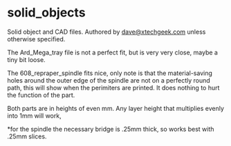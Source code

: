 solid_objects
=============

Solid object and CAD files.
Authored by dave@xtechgeek.com unless otherwise specified. 


The Ard_Mega_tray file is not a perfect fit, but is very very close, maybe a tiny bit loose.

The 608_repraper_spindle fits nice, only note is that the material-saving holes around the outer edge of the spindle are
not on a perfectly round path, this will show when the perimiters are printed. It does nothing to hurt the function of 
the part.

Both parts are in heights of even mm. Any layer height that multiplies evenly into 1mm will work,

*for the spindle the necessary bridge is .25mm thick, so works best with .25mm slices.
